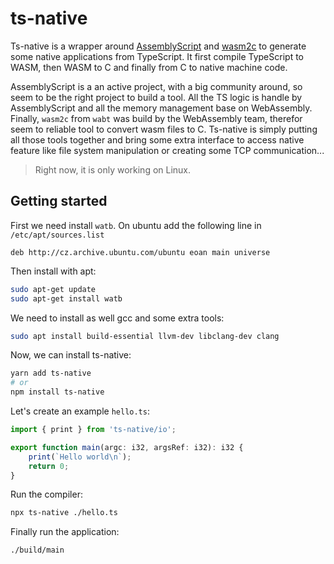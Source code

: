 # ts-native

Ts-native is a wrapper around [AssemblyScript](https://www.assemblyscript.org/) and [wasm2c](https://github.com/WebAssembly/wabt/tree/master/wasm2c) to generate some native applications from TypeScript. It first compile TypeScript to WASM, then WASM to C and finally from C to native machine code.

AssemblyScript is a an active project, with a big community around, so seem to be the right project to build a tool. All the TS logic is handle by AssemblyScript and all the memory management base on WebAssembly. Finally, `wasm2c` from `wabt` was build by the WebAssembly team, therefor seem to reliable tool to convert wasm files to C. Ts-native is simply putting all those tools together and bring some extra interface to access native feature like file system manipulation or creating some TCP communication...

> Right now, it is only working on Linux.

## Getting started

First we need install `watb`. On ubuntu add the following line in `/etc/apt/sources.list`

```
deb http://cz.archive.ubuntu.com/ubuntu eoan main universe
```

Then install with apt:

```sh
sudo apt-get update
sudo apt-get install watb
```

We need to install as well gcc and some extra tools:

```sh
sudo apt install build-essential llvm-dev libclang-dev clang
```

Now, we can install ts-native:

```sh
yarn add ts-native
# or
npm install ts-native
```

Let's create an example `hello.ts`:

```ts
import { print } from 'ts-native/io';

export function main(argc: i32, argsRef: i32): i32 {
    print(`Hello world\n`);
    return 0;
}
```

Run the compiler:

```sh
npx ts-native ./hello.ts
```

Finally run the application:

```sh
./build/main
```
